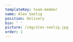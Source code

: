 ```yaml
---
templateKey: team-member
name: Alex Seelig
position: Delivery
bio: ' '
picture: /img/alex-seelig.jpg
order: 1
---
```


